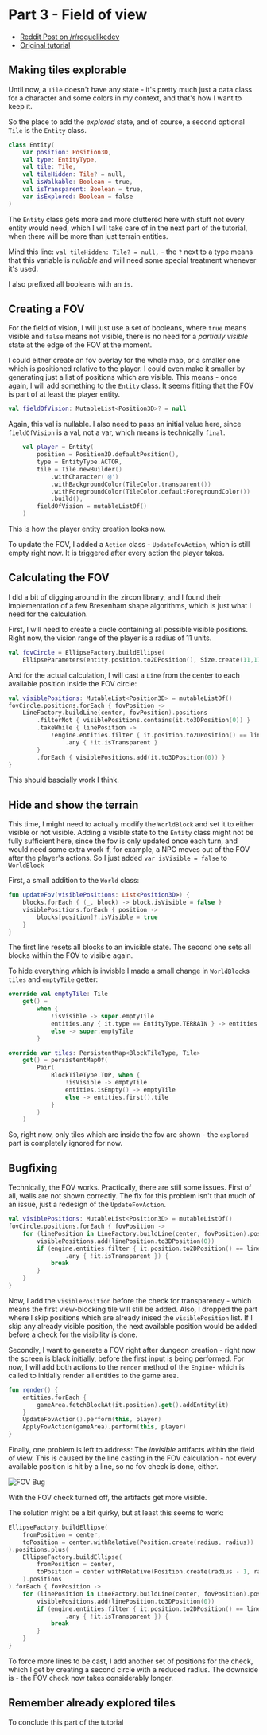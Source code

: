 # Part 3 - Field of view

- [Reddit Post on /r/roguelikedev](https://old.reddit.com/r/roguelikedev/comments/hif9df/roguelikedev_does_the_complete_roguelike_tutorial/)
- [Original tutorial](http://rogueliketutorials.com/tutorials/tcod/v2/part-4/)

## Making tiles explorable

Until now, a `Tile` doesn't have any state - it's pretty much just a data class for a character and some colors
in my context, and that's how I want to keep it.  

So the place to add the _explored_ state, and of course, a second optional `Tile` is the `Entity` class.
```kotlin
class Entity(
    var position: Position3D,
    val type: EntityType,
    val tile: Tile,
    val tileHidden: Tile? = null,
    val isWalkable: Boolean = true,
    val isTransparent: Boolean = true,
    var isExplored: Boolean = false
)
```
The `Entity` class gets more and more cluttered here with stuff not every entity would need, 
which I will take care of in the next part of the tutorial, when there will be more than just terrain entities.

Mind this line: `val tileHidden: Tile? = null,` - the `?` next to a type means that this variable is _nullable_ and
will need some special treatment whenever it's used.

I also prefixed all booleans with an `is`.

## Creating a FOV

For the field of vision, I will just use a set of booleans, where `true` means visible and `false` means not visible,
there is no need for a _partially visible_ state at the edge of the FOV at the moment.

I could either create an fov overlay for the whole map, or a smaller one which is positioned relative to the player. I 
could even make it smaller by generating just a list of positions which are visible. This means - once again, I will
add something to the `Entity` class. It seems fitting that the FOV is part of at least the player entity.

```kotlin
val fieldOfVision: MutableList<Position3D>? = null
```

Again, this val is nullable. I also need to pass an initial value here, since `fieldOfVision` is a val, not a var,
which means is technically `final`.

```kotlin
    val player = Entity(
        position = Position3D.defaultPosition(),
        type = EntityType.ACTOR,
        tile = Tile.newBuilder()
            .withCharacter('@')
            .withBackgroundColor(TileColor.transparent())
            .withForegroundColor(TileColor.defaultForegroundColor())
            .build(),
        fieldOfVision = mutableListOf()
    )
```

This is how the player entity creation looks now.

To update the FOV, I added a `Action` class - `UpdateFovAction`, which is still empty right now. It is triggered after
every action the player takes.

## Calculating the FOV

I did a bit of digging around in the zircon library, and I found their implementation of a few Bresenham shape
algorithms, which is just what I need for the calculation.

First, I will need to create a circle containing all possible visible positions. Right now, the vision range of
the player is a radius of 11 units.
```kotlin
val fovCircle = EllipseFactory.buildEllipse(
    EllipseParameters(entity.position.to2DPosition(), Size.create(11,11)))
```

And for the actual calculation, I will cast a `Line` from the center to each available position inside the FOV circle:

```kotlin
val visiblePositions: MutableList<Position3D> = mutableListOf()
fovCircle.positions.forEach { fovPosition ->
    LineFactory.buildLine(center, fovPosition).positions
        .filterNot { visiblePositions.contains(it.to3DPosition(0)) }
        .takeWhile { linePosition ->
            !engine.entities.filter { it.position.to2DPosition() == linePosition }
                .any { !it.isTransparent }
        }
        .forEach { visiblePositions.add(it.to3DPosition(0)) }
}
```

This should bascially work I think.

## Hide and show the terrain

This time, I might need to actually modify the `WorldBlock` and set it to either visible or not visible. Adding a visible
state to the `Entity` class might not be fully sufficient here, since the fov is only updated once each turn, and would 
need some extra work if, for example, a NPC moves out of the FOV after the player's actions. So I just added 
`var isVisible = false` to `WorldBlock`

First, a small addition to the `World` class:
```kotlin
fun updateFov(visiblePositions: List<Position3D>) {
    blocks.forEach { (_, block) -> block.isVisible = false }
    visiblePositions.forEach { position ->
        blocks[position]?.isVisible = true
    }
}
```
The first line resets all blocks to an invisible state. The second one sets all blocks within the FOV to visible again.

To hide everything which is invisble I made a small change in `WorldBlock`s `tiles` and `emptyTile` getter:
```kotlin
override val emptyTile: Tile
    get() =
        when {
            !isVisible -> super.emptyTile
            entities.any { it.type == EntityType.TERRAIN } -> entities.first { it.type == EntityType.TERRAIN }.tile
            else -> super.emptyTile
        }

override var tiles: PersistentMap<BlockTileType, Tile>
    get() = persistentMapOf(
        Pair(
            BlockTileType.TOP, when {
                !isVisible -> emptyTile
                entities.isEmpty() -> emptyTile
                else -> entities.first().tile
            }
        )
    )
```
So, right now, only tiles which are inside the fov are shown - the `explored` part is completely ignored for now.

## Bugfixing

Technically, the FOV works. Practically, there are still some issues. First of all, walls are not shown correctly.
The fix for this problem isn't that much of an issue, just a redesign of the `UpdateFovAction`.

```kotlin
val visiblePositions: MutableList<Position3D> = mutableListOf()
fovCircle.positions.forEach { fovPosition ->
    for (linePosition in LineFactory.buildLine(center, fovPosition).positions) {
        visiblePositions.add(linePosition.to3DPosition(0))
        if (engine.entities.filter { it.position.to2DPosition() == linePosition }
                .any { !it.isTransparent }) {
            break
        }
    }
}
```

Now, I add the `visiblePosition` before the check for transparency - which means the first view-blocking tile will still
be added. Also, I dropped the part where I skip positions which are already inised the `visiblePosition` list. If I
skip any already visible position, the next available position would be added before a check for the visibility is done.

Secondly, I want to generate a FOV right after dungeon creation - right now the screen is black initially, before the
first input is being performed. For now, I will add both actions to the `render` method of the `Engine`- which is called 
to initially render all entities to the game area.

```kotlin
fun render() {
    entities.forEach {
        gameArea.fetchBlockAt(it.position).get().addEntity(it)
    }
    UpdateFovAction().perform(this, player)
    ApplyFovAction(gameArea).perform(this, player)
}
```  

Finally, one problem is left to address: The _invisible_ artifacts within the field of view. This is caused by the line 
casting in the FOV calculation - not every available position is hit by a line, so no fov check is done, either.

![FOV Bug](image/fov_bug.png)

With the FOV check turned off, the artifacts get more visible. 

The solution might be a bit quirky, but at least this seems to work:
```kotlin
EllipseFactory.buildEllipse(
    fromPosition = center,
    toPosition = center.withRelative(Position.create(radius, radius))
).positions.plus(
    EllipseFactory.buildEllipse(
        fromPosition = center,
        toPosition = center.withRelative(Position.create(radius - 1, radius - 1))
    ).positions
).forEach { fovPosition ->
    for (linePosition in LineFactory.buildLine(center, fovPosition).positions) {
        visiblePositions.add(linePosition.to3DPosition(0))
        if (engine.entities.filter { it.position.to2DPosition() == linePosition }
                .any { !it.isTransparent }) {
            break
        }
    }
}
```
To force more lines to be cast, I add another set of positions for the check, which I get by creating a second
circle with a reduced radius. The downside is - the FOV check now takes considerably longer.

## Remember already explored tiles

To conclude this part of the tutorial 